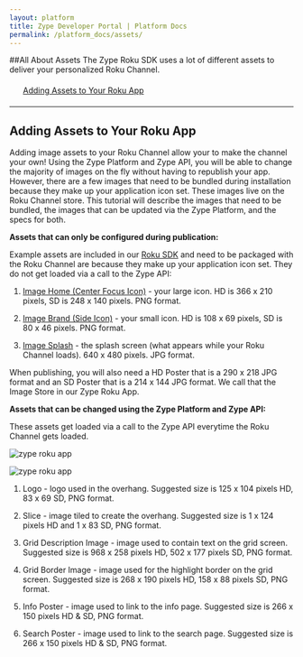 ```yaml
---
layout: platform
title: Zype Developer Portal | Platform Docs
permalink: /platform_docs/assets/
---
```

##All About Assets
The Zype Roku SDK uses a lot of different assets to deliver your personalized Roku Channel.

<div style="width: 100%;">
  <div style="margin: 20px;"><span class="fa fa-file-text" style="margin-right: 4px;"></span>
    <a href="#1">
    Adding Assets to Your Roku App</a>
  </div>
</div>

<hr id="1">

## Adding Assets to Your Roku App
Adding image assets to your Roku Channel allow your to make the channel your own!
Using the Zype Platform and Zype API, you will be able to change the majority of
images on the fly without having to republish your app. However, there are a few images
that need to be bundled during installation because they make up your
application icon set. These images live on the Roku Channel store.
This tutorial will describe the images that need to be bundled, the images that can
be updated via the Zype Platform, and the specs for both.

**Assets that can only be configured during publication:**

Example assets are included in our [Roku SDK](https://github.com/zype/zype-roku/tree/master/images) and
need to be packaged with the Roku Channel are because they make up your application
icon set. They do not get loaded via a call to the Zype API:

1. [Image Home (Center Focus Icon)](https://github.com/zype/zype-roku/blob/master/images/mm_icon_focus_hd.png) - your large icon. HD is 366 x 210 pixels, SD is 248 x 140 pixels. PNG format.

2. [Image Brand (Side Icon)](https://github.com/zype/zype-roku/blob/master/images/mm_icon_side_hd.png) - your small icon. HD is 108 x 69 pixels, SD is 80 x 46 pixels. PNG format.

3. [Image Splash](https://github.com/zype/zype-roku/blob/master/images/splash_screen_hd.png) - the splash screen (what appears while your Roku Channel loads).
640 x 480 pixels. JPG format.

When publishing, you will also need a HD Poster that is a 290 x 218 JPG format and
an SD Poster that is a 214 x 144 JPG format. We call that the Image Store in our Zype Roku App.

**Assets that can be changed using the Zype Platform and Zype API:**

These assets get loaded via a call to the Zype API everytime the Roku Channel gets loaded.

![zype roku app](http://i.imgur.com/1Cqh522.png)

![zype roku app](http://i.imgur.com/lpgb3MY.png)

1. Logo - logo used in the overhang. Suggested size is 125 x 104 pixels HD, 83 x 69 SD, PNG format.

2. Slice - image tiled to create the overhang. Suggested size is 1 x 124 pixels HD and 1 x 83 SD, PNG format.

3. Grid Description Image - image used to contain text on the grid screen. Suggested size is 968 x 258 pixels HD, 502 x 177 pixels SD, PNG format.

4. Grid Border Image - image used for the highlight border on the grid screen. Suggested size is 268 x 190 pixels HD, 158 x 88 pixels SD, PNG format.

5. Info Poster - image used to link to the info page. Suggested size is 266 x 150 pixels HD & SD, PNG format.

6. Search Poster - image used to link to the search page. Suggested size is 266 x 150 pixels HD & SD, PNG format.

